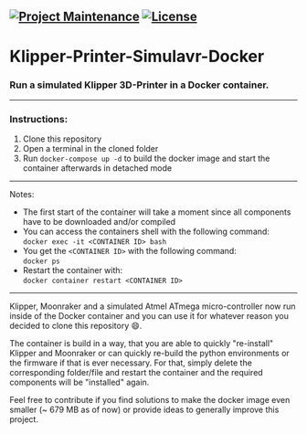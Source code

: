 [![Project Maintenance](https://img.shields.io/maintenance/yes/2022.svg)](https://github.com/th33xitus/klipper-printer-simulavr-docker 'GitHub Repository')
[![License](https://img.shields.io/github/license/th33xitus/klipper-printer-simulavr-docker.svg)](https://github.com/th33xitus/klipper-printer-simulavr-docker/blob/master/LICENSE 'License')
---
# Klipper-Printer-Simulavr-Docker

### **Run a simulated Klipper 3D-Printer in a Docker container.**
---

### Instructions:
1. Clone this repository
2. Open a terminal in the cloned folder
3. Run `docker-compose up -d` to build the docker image and start the container afterwards in detached mode

---

Notes:
* The first start of the container will take a moment since all components have to be downloaded and/or compiled
* You can access the containers shell with the following command:\
`docker exec -it <CONTAINER ID> bash`
* You get the `<CONTAINER ID>` with the following command:\
`docker ps`
* Restart the container with:\
`docker container restart <CONTAINER ID>`



---
Klipper, Moonraker and a simulated Atmel ATmega micro-controller now run inside of the Docker container and you can use it for whatever reason you decided to clone this repository 😄.

The container is build in a way, that you are able to quickly "re-install" Klipper and Moonraker or can quickly re-build the python environments or the firmware if that is ever necessary. For that, simply delete the corresponding folder/file and restart the container and the required components will be "installed" again.

Feel free to contribute if you find solutions to make the docker image even smaller (~ 679 MB as of now) or provide ideas to generally improve this project.
